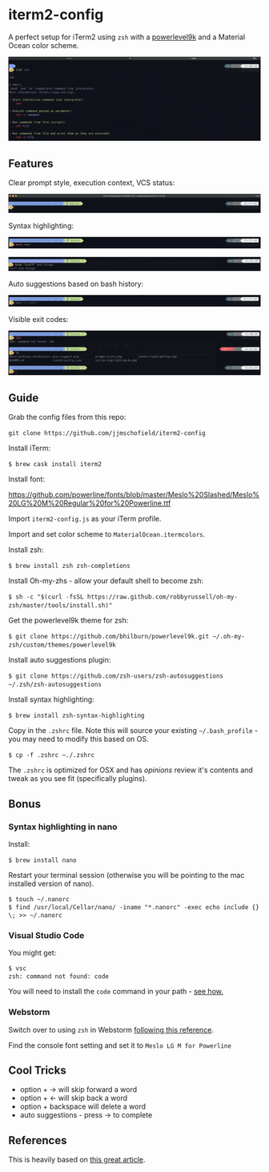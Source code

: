 # iterm2-config
A perfect setup for iTerm2 using `zsh` with a [powerlevel9k](https://github.com/bhilburn/powerlevel9k.git) and a Material Ocean color scheme.

![tldr](docs/img/tldr.png)

## Features
Clear prompt style, execution context, VCS status:

![prompt style](docs/img/prompt-style.png)

Syntax highlighting:

![syntax highlighting](docs/img/syntax-highlighting.png)

![syntax highlighting b](docs/img/syntax-highlighting-b.png)

Auto suggestions based on bash history:

![auto suggest](docs/img/auto-suggest.png)

Visible exit codes:

![exit codes](docs/img/exit-codes.png)

## Guide
Grab the config files from this repo:

`git clone https://github.com/jjmschofield/iterm2-config`

Install iTerm:

`$ brew cask install iterm2`

Install font:

https://github.com/powerline/fonts/blob/master/Meslo%20Slashed/Meslo%20LG%20M%20Regular%20for%20Powerline.ttf

Import `iterm2-config.js` as your iTerm profile.

Import and set color scheme to `MaterialOcean.itermcolors`.

Install zsh:

`$ brew install zsh zsh-completions`

Install Oh-my-zhs - allow your default shell to become zsh:

`$ sh -c "$(curl -fsSL https://raw.github.com/robbyrussell/oh-my-zsh/master/tools/install.sh)"`

Get the powerlevel9k theme for zsh:

`$ git clone https://github.com/bhilburn/powerlevel9k.git ~/.oh-my-zsh/custom/themes/powerlevel9k`

Install auto suggestions plugin:

`$ git clone https://github.com/zsh-users/zsh-autosuggestions ~/.zsh/zsh-autosuggestions`

Install syntax highlighting:

`$ brew install zsh-syntax-highlighting`

Copy in the `.zshrc` file. Note this will source your existing `~/.bash_profile` - you may need to modify this based on OS.

`$ cp -f .zshrc ~./.zshrc`

The `.zshrc` is optimized for OSX and has *opinions* review it's contents and tweak as you see fit (specifically plugins).

## Bonus
### Syntax highlighting in nano
Install:

`$ brew install nano`

Restart your terminal session (otherwise you will be pointing to the mac installed version of nano).

```
$ touch ~/.nanorc
$ find /usr/local/Cellar/nano/ -iname "*.nanorc" -exec echo include {} \; >> ~/.nanorc
```

### Visual Studio Code
You might get:

```
$ vsc
zsh: command not found: code
```

You will need to install the `code` command in your path - [see how.](https://stackoverflow.com/questions/29955500/code-not-working-in-command-line-for-visual-studio-code-on-osx-mac)

### Webstorm
Switch over to using `zsh` in Webstorm [following this reference](https://www.jetbrains.com/help/webstorm/settings-tools-terminal.html).

Find the console font setting and set it to `Meslo LG M for Powerline`

## Cool Tricks
* option + -> will skip forward a word
* option + <- will skip back a word
* option + backspace will delete a word
* auto suggestions - press -> to complete

## References
This is heavily based on [this great article](https://medium.com/@Clovis_app/configuration-of-a-beautiful-efficient-terminal-and-prompt-on-osx-in-7-minutes-827c29391961).
